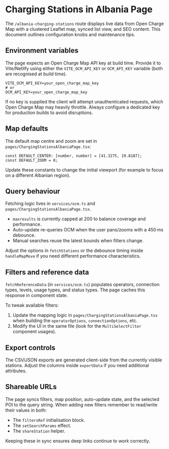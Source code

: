# Charging Stations in Albania Page

The `/albania-charging-stations` route displays live data from Open Charge Map with a clustered Leaflet map, synced list view, and SEO content. This document outlines configuration knobs and maintenance tips.

## Environment variables

The page expects an Open Charge Map API key at build time. Provide it to Vite/Netlify using either the `VITE_OCM_API_KEY` or `OCM_API_KEY` variable (both are recognised at build time).

```
VITE_OCM_API_KEY=your_open_charge_map_key
# or
OCM_API_KEY=your_open_charge_map_key
```

If no key is supplied the client will attempt unauthenticated requests, which Open Charge Map may heavily throttle. Always configure a dedicated key for production builds to avoid disruptions.

## Map defaults

The default map centre and zoom are set in `pages/ChargingStationsAlbaniaPage.tsx`:

```
const DEFAULT_CENTER: [number, number] = [41.3275, 19.8187];
const DEFAULT_ZOOM = 8;
```

Update these constants to change the initial viewport (for example to focus on a different Albanian region).

## Query behaviour

Fetching logic lives in `services/ocm.ts` and `pages/ChargingStationsAlbaniaPage.tsx`.

- `maxresults` is currently capped at 200 to balance coverage and performance.
- Auto-update re-queries OCM when the user pans/zooms with a 450 ms debounce.
- Manual searches reuse the latest bounds when filters change.

Adjust the options in `fetchStations` or the debounce timing inside `handleMapMove` if you need different performance characteristics.

## Filters and reference data

`fetchReferenceData` (in `services/ocm.ts`) populates operators, connection types, levels, usage types, and status types. The page caches this response in component state.

To tweak available filters:

1. Update the mapping logic in `pages/ChargingStationsAlbaniaPage.tsx` when building the `operatorOptions`, `connectionOptions`, etc.
2. Modify the UI in the same file (look for the `MultiSelectFilter` component usages).

## Export controls

The CSV/JSON exports are generated client-side from the currently visible stations. Adjust the columns inside `exportData` if you need additional attributes.

## Shareable URLs

The page syncs filters, map position, auto-update state, and the selected POI to the query string. When adding new filters remember to read/write their values in both:

- The `filtersRef` initialisation block.
- The `setSearchParams` effect.
- The `shareStation` helper.

Keeping these in sync ensures deep links continue to work correctly.
